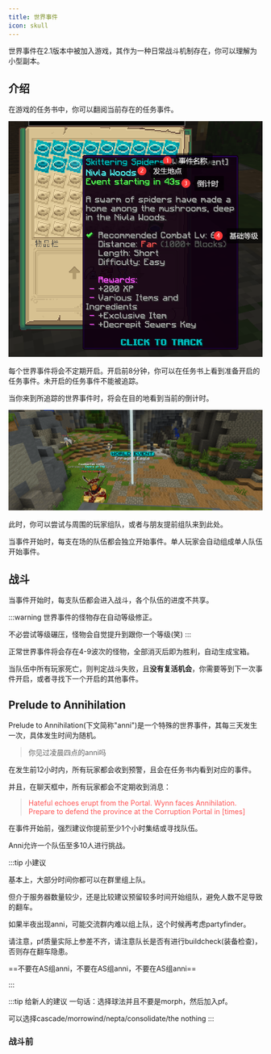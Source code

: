 ```yaml
---
title: 世界事件
icon: skull
---
```


世界事件在2.1版本中被加入游戏，其作为一种日常战斗机制存在，你可以理解为小型副本。

## 介绍

在游戏的任务书中，你可以翻阅当前存在的任务事件。

![](/assets/img/we1.png)

每个世界事件将会不定期开启。开启前8分钟，你可以在任务书上看到准备开启的任务事件。未开启的任务事件不能被追踪。

当你来到所追踪的世界事件时，将会在目的地看到当前的倒计时。

![](/assets/img/we2.png)

此时，你可以尝试与周围的玩家组队，或者与朋友提前组队来到此处。

当事件开始时，每支在场的队伍都会独立开始事件。单人玩家会自动组成单人队伍开始事件。

## 战斗

当事件开始时，每支队伍都会进入战斗，各个队伍的进度不共享。

:::warning
世界事件的怪物存在自动等级修正。

不必尝试等级碾压，怪物会自觉提升到跟你一个等级(笑)
:::

正常世界事件将会存在4-9波次的怪物，全部消灭后即为胜利，自动生成宝箱。

当队伍中所有玩家死亡，则判定战斗失败，且**没有复活机会**，你需要等到下一次事件开启，或者寻找下一个开启的其他事件。





## Prelude to Annihilation

Prelude to Annihilation(下文简称"anni")是一个特殊的世界事件，其每三天发生一次，具体发生时间为随机。

>你见过凌晨四点的anni吗

在发生前12小时内，所有玩家都会收到预警，且会在任务书内看到对应的事件。

并且，在聊天框中，所有玩家都会不定期收到消息：

> <font color=FF5555>Hateful echoes erupt from the Portal. Wynn faces Annihilation. Prepare to defend the province at the Corruption Portal in [times]</font>

在事件开始前，强烈建议你提前至少1个小时集结或寻找队伍。

Anni允许一个队伍至多10人进行挑战。

:::tip 小建议

基本上，大部分时间你都可以在群里组上队。

但介于服务器数量较少，还是比较建议预留较多时间开始组队，避免人数不足导致的翻车。

如果半夜出现anni，可能交流群内难以组上队，这个时候再考虑partyfinder。

请注意，pf质量实际上参差不齐，请注意队长是否有进行buildcheck(装备检查)，否则存在翻车隐患。

==不要在AS组anni，不要在AS组anni，不要在AS组anni==

:::

:::tip 给新人的建议
一句话：选择球法并且不要是morph，然后加入pf。

可以选择cascade/morrowind/nepta/consolidate/the nothing
:::

### 战斗前





